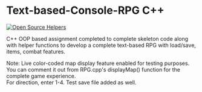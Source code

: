 # Text-based-Console-RPG C++
[![Open Source Helpers](https://www.codetriage.com/zoraizq/console-rpg/badges/users.svg)](https://www.codetriage.com/zoraizq/console-rpg)

C++ OOP based assignment completed to complete skeleton code along with helper functions 
to develop a complete text-based RPG with load/save, items, combat features. 

Note: Live color-coded map display feature enabled for testing purposes. 
You can comment it out from RPG.cpp's displayMap() function for the complete game experience.  
For direction, enter 1-4. Test save file added as well.
